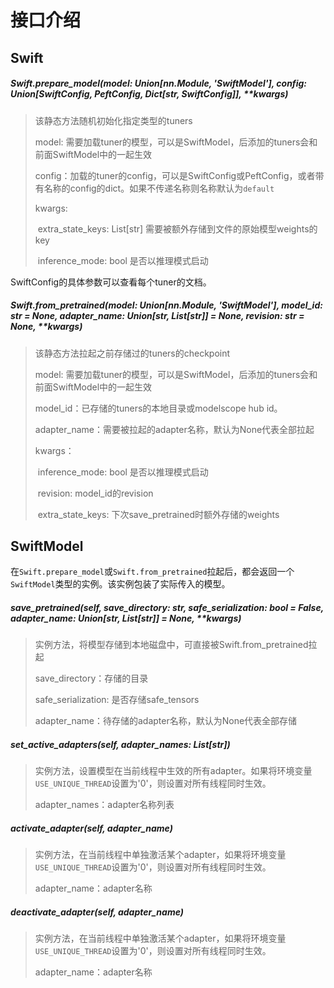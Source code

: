 # 接口介绍

## Swift

##### Swift.prepare_model(model: Union[nn.Module, 'SwiftModel'], config: Union[SwiftConfig, PeftConfig, Dict[str, SwiftConfig]], **kwargs)

>该静态方法随机初始化指定类型的tuners
>
>model: 需要加载tuner的模型，可以是SwiftModel，后添加的tuners会和前面SwiftModel中的一起生效
>
>config：加载的tuner的config，可以是SwiftConfig或PeftConfig，或者带有名称的config的dict。如果不传递名称则名称默认为`default`
>
>kwargs:
>
>​	    extra_state_keys: List[str] 需要被额外存储到文件的原始模型weights的key
>
>​        inference_mode: bool 是否以推理模式启动

SwiftConfig的具体参数可以查看每个tuner的文档。

##### Swift.from_pretrained(model: Union[nn.Module, 'SwiftModel'], model_id: str = None, adapter_name: Union[str, List[str]] = None, revision: str = None, **kwargs)

> 该静态方法拉起之前存储过的tuners的checkpoint
>
> model: 需要加载tuner的模型，可以是SwiftModel，后添加的tuners会和前面SwiftModel中的一起生效
>
> model_id：已存储的tuners的本地目录或modelscope hub id。
>
> adapter_name：需要被拉起的adapter名称，默认为None代表全部拉起
>
> kwargs：
>
> ​        inference_mode: bool 是否以推理模式启动
>
> ​        revision: model_id的revision
>
> ​        extra_state_keys: 下次save_pretrained时额外存储的weights

## SwiftModel

在`Swift.prepare_model`或`Swift.from_pretrained`拉起后，都会返回一个`SwiftModel`类型的实例。该实例包装了实际传入的模型。

##### save_pretrained(self, save_directory: str, safe_serialization: bool = False, adapter_name: Union[str, List[str]] = None, **kwargs)

> 实例方法，将模型存储到本地磁盘中，可直接被Swift.from_pretrained拉起
>
> save_directory：存储的目录
>
> safe_serialization: 是否存储safe_tensors
>
> adapter_name：待存储的adapter名称，默认为None代表全部存储

##### set_active_adapters(self, adapter_names: List[str])

> 实例方法，设置模型在当前线程中生效的所有adapter。如果将环境变量`USE_UNIQUE_THREAD`设置为'0'，则设置对所有线程同时生效。
>
> adapter_names：adapter名称列表

##### activate_adapter(self, adapter_name)

> 实例方法，在当前线程中单独激活某个adapter，如果将环境变量`USE_UNIQUE_THREAD`设置为'0'，则设置对所有线程同时生效。
>
> adapter_name：adapter名称

##### deactivate_adapter(self, adapter_name)

> 实例方法，在当前线程中单独激活某个adapter，如果将环境变量`USE_UNIQUE_THREAD`设置为'0'，则设置对所有线程同时生效。
>
> adapter_name：adapter名称

